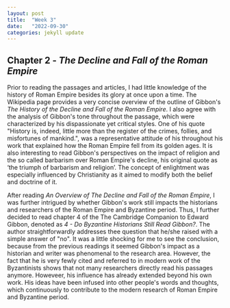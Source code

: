 ```yaml
---
layout: post
title:  "Week 3"
date:   "2022-09-30"
categories: jekyll update
---
```


## Chapter 2 - *The Decline and Fall of the Roman Empire* ##

Prior to reading the passages and articles, I had little knowledge of the history of Roman Empire besides its glory at once upon a time. The Wikipedia page provides a very concise overview of the outline of Gibbon's _The History of the Decline and Fall of the Roman Empire_. I also agree with the analysis of Gibbon's tone throughout the passage, which were characterized by his dispassionate yet critical styles. One of his quote "History is, indeed, little more than the register of the crimes, follies, and misfortunes of mankind.", was a representative attitude of his throughout his work that explained how the Roman Empire fell from its golden ages. It is also interesting to read Gibbon's perspectives on the impact of religion and the so called barbarism over Roman Empire's decline, his original quote as ‘the triumph of barbarism and religion’. The concept of enlightment was especially influenced by Christianity as it aimed to modify both the belief and doctrine of it. 

After reading _An Overview of The Decline and Fall of the Roman Empire_, I was further intrigued by whether Gibbon's work still impacts the historians and researchers of the Roman Empire and Byzantine period. Thus, I further decided to read chapter 4 of the The Cambridge Companion to Edward Gibbon, denoted as _4 - Do Byzantine Historians Still Read Gibbon?_. The author straightforwardly addresses thee question that he/she raised with a simple answer of "no". It was a little shocking for me to see the conclusion, because from the previous readings it seemed Gibbon's impact as a historian and writer was phenomenal to the research area. However, the fact that he is very fewly cited and referred to in modern work of the Byzantinists shows that not many researchers directly read his passages anymore. Howeveer, his influence has already extended beyond his own work. His ideas have been infused into other people's words and thoughts, which continuously to contribute to the modern research of Roman Empire and Byzantine period.  

